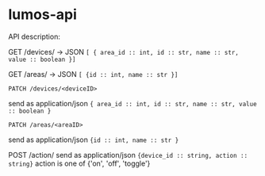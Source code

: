 # lumos-api

API description:

GET /devices/
-> JSON
`[ { area_id :: int, id :: str, name :: str, value :: boolean }]`

GET /areas/
-> JSON
`[ {id :: int, name :: str }]`

```
PATCH /devices/<deviceID>
```
send as application/json
`{ area_id :: int, id :: str, name :: str, value :: boolean }`

```
PATCH /areas/<areaID>
```
send as application/json
`{id :: int, name :: str }`

POST /action/
send as application/json
`{device_id :: string, action :: string}`
action is one of {'on', 'off', 'toggle'}



